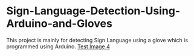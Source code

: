 # Sign-Language-Detection-Using-Arduino-and-Gloves
This project is mainly for detecting Sign Language using a glove which is programmed using Arduino.
[Test Image 4](https://github.com/AhmedSolimann/Sign-Language-Detection-Using-Arduino-and-Gloves/blob/master/Images/1.png)
